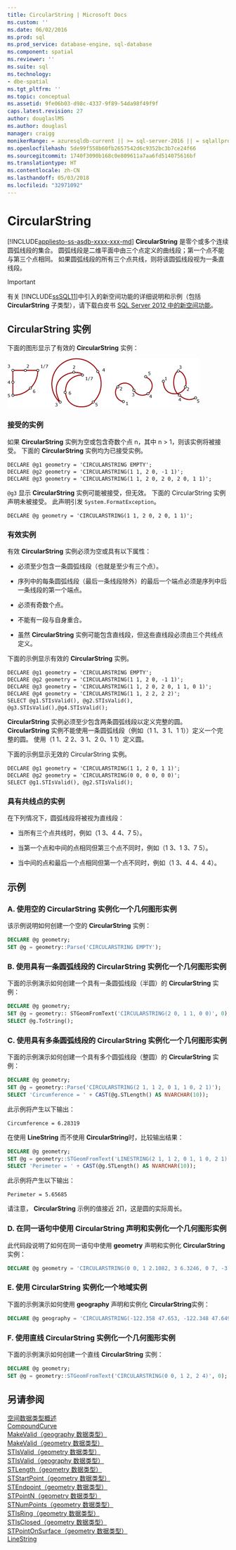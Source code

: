 ```yaml
---
title: CircularString | Microsoft Docs
ms.custom: ''
ms.date: 06/02/2016
ms.prod: sql
ms.prod_service: database-engine, sql-database
ms.component: spatial
ms.reviewer: ''
ms.suite: sql
ms.technology:
- dbe-spatial
ms.tgt_pltfrm: ''
ms.topic: conceptual
ms.assetid: 9fe06b03-d98c-4337-9f89-54da98f49f9f
caps.latest.revision: 27
author: douglaslMS
ms.author: douglasl
manager: craigg
monikerRange: = azuresqldb-current || >= sql-server-2016 || = sqlallproducts-allversions
ms.openlocfilehash: 5de99f558b60fb2657542d6c9352bc3b7ce24f66
ms.sourcegitcommit: 1740f3090b168c0e809611a7aa6fd514075616bf
ms.translationtype: HT
ms.contentlocale: zh-CN
ms.lasthandoff: 05/03/2018
ms.locfileid: "32971092"
---
```

# <a name="circularstring"></a>CircularString
[!INCLUDE[appliesto-ss-asdb-xxxx-xxx-md](../../includes/appliesto-ss-asdb-xxxx-xxx-md.md)]
  **CircularString** 是零个或多个连续圆弧线段的集合。 圆弧线段是二维平面中由三个点定义的曲线段；第一个点不能与第三个点相同。 如果圆弧线段的所有三个点共线，则将该圆弧线段视为一条直线段。  
  
> [!IMPORTANT]  
>  有关 [!INCLUDE[ssSQL11](../../includes/sssql11-md.md)]中引入的新空间功能的详细说明和示例（包括 **CircularString** 子类型），请下载白皮书 [SQL Server 2012 中的新空间功能](http://go.microsoft.com/fwlink/?LinkId=226407)。  
  
## <a name="circularstring-instances"></a>CircularString 实例  
 下面的图形显示了有效的 **CircularString** 实例：  
  
 ![5ff17e34-b578-4873-9d33-79500940d0bc](../../relational-databases/spatial/media/5ff17e34-b578-4873-9d33-79500940d0bc.gif)
  
### <a name="accepted-instances"></a>接受的实例  
 如果 **CircularString** 实例为空或包含奇数个点 n，其中 n > 1，则该实例将被接受。 下面的 **CircularString** 实例均为已接受实例。  
  
```  
DECLARE @g1 geometry = 'CIRCULARSTRING EMPTY';  
DECLARE @g2 geometry = 'CIRCULARSTRING(1 1, 2 0, -1 1)';  
DECLARE @g3 geometry = 'CIRCULARSTRING(1 1, 2 0, 2 0, 2 0, 1 1)';  
```  
  
 `@g3` 显示 **CircularString** 实例可能被接受，但无效。 下面的 CircularString 实例声明未被接受。 此声明引发 `System.FormatException`。  
  
```  
DECLARE @g geometry = 'CIRCULARSTRING(1 1, 2 0, 2 0, 1 1)';  
```  
  
### <a name="valid-instances"></a>有效实例  
 有效 **CircularString** 实例必须为空或具有以下属性：  
  
-   必须至少包含一条圆弧线段（也就是至少有三个点）。  
  
-   序列中的每条圆弧线段（最后一条线段除外）的最后一个端点必须是序列中后一条线段的第一个端点。  
  
-   必须有奇数个点。  
  
-   不能有一段与自身重合。  
  
-   虽然 **CircularString** 实例可能包含直线段，但这些直线段必须由三个共线点定义。  
  
 下面的示例显示有效的 **CircularString** 实例。  
  
```  
DECLARE @g1 geometry = 'CIRCULARSTRING EMPTY';  
DECLARE @g2 geometry = 'CIRCULARSTRING(1 1, 2 0, -1 1)';  
DECLARE @g3 geometry = 'CIRCULARSTRING(1 1, 2 0, 2 0, 1 1, 0 1)';  
DECLARE @g4 geometry = 'CIRCULARSTRING(1 1, 2 2, 2 2)';  
SELECT @g1.STIsValid(), @g2.STIsValid(), @g3.STIsValid(),@g4.STIsValid();  
```  
  
 **CircularString** 实例必须至少包含两条圆弧线段以定义完整的圆。 **CircularString** 实例不能使用一条圆弧线段（例如（1 1、3 1、1 1））定义一个完整的圆。 使用（1 1、2 2、3 1、2 0、1 1）定义圆。  
  
 下面的示例显示无效的 CircularString 实例。  
  
```  
DECLARE @g1 geometry = 'CIRCULARSTRING(1 1, 2 0, 1 1)';  
DECLARE @g2 geometry = 'CIRCULARSTRING(0 0, 0 0, 0 0)';  
SELECT @g1.STIsValid(), @g2.STIsValid();  
```  
  
### <a name="instances-with-collinear-points"></a>具有共线点的实例  
 在下列情况下，圆弧线段将被视为直线段：  
  
-   当所有三个点共线时，例如（1 3、4 4、7 5）。  
  
-   当第一个点和中间的点相同但第三个点不同时，例如（1 3、1 3、7 5）。  
  
-   当中间的点和最后一个点相同但第一个点不同时，例如（1 3、4 4、4 4）。  
  
## <a name="examples"></a>示例  
  
### <a name="a-instantiating-a-geometry-instance-with-an-empty-circularstring"></a>A. 使用空的 CircularString 实例化一个几何图形实例  
 该示例说明如何创建一个空的 **CircularString** 实例：  
  
```sql  
DECLARE @g geometry;  
SET @g = geometry::Parse('CIRCULARSTRING EMPTY');  
```  
  
### <a name="b-instantiating-a-geometry-instance-using-a-circularstring-with-one-circular-arc-segment"></a>B. 使用具有一条圆弧线段的 CircularString 实例化一个几何图形实例  
 下面的示例演示如何创建一个具有一条圆弧线段（半圆）的 **CircularString** 实例：  
  
```sql  
DECLARE @g geometry;  
SET @g = geometry:: STGeomFromText('CIRCULARSTRING(2 0, 1 1, 0 0)', 0);  
SELECT @g.ToString();  
```  
  
### <a name="c-instantiating-a-geometry-instance-using-a-circularstring-with-multiple-circular-arc-segments"></a>C. 使用具有多条圆弧线段的 CircularString 实例化一个几何图形实例  
 下面的示例演示如何创建一个具有多个圆弧线段（整圆）的 **CircularString** 实例：  
  
```sql  
DECLARE @g geometry;  
SET @g = geometry::Parse('CIRCULARSTRING(2 1, 1 2, 0 1, 1 0, 2 1)');  
SELECT 'Circumference = ' + CAST(@g.STLength() AS NVARCHAR(10));    
```  
  
 此示例将产生以下输出：  
  
```  
Circumference = 6.28319  
```  
  
 在使用 **LineString** 而不使用 **CircularString**时，比较输出结果：  
  
```sql  
DECLARE @g geometry;  
SET @g = geometry::STGeomFromText('LINESTRING(2 1, 1 2, 0 1, 1 0, 2 1)', 0);  
SELECT 'Perimeter = ' + CAST(@g.STLength() AS NVARCHAR(10));  
```  
  
 此示例将产生以下输出：  
  
```  
Perimeter = 5.65685  
```  
  
 请注意， **CircularString** 示例的值接近 2∏，这是圆的实际周长。  
  
### <a name="d-declaring-and-instantiating-a-geometry-instance-with-a-circularstring-in-the-same-statement"></a>D. 在同一语句中使用 CircularString 声明和实例化一个几何图形实例  
 此代码段说明了如何在同一语句中使用 **geometry** 声明和实例化 **CircularString** 实例：  
  
```sql  
DECLARE @g geometry = 'CIRCULARSTRING(0 0, 1 2.1082, 3 6.3246, 0 7, -3 6.3246, -1 2.1082, 0 0)';  
```  
  
### <a name="e-instantiating-a-geography-instance-with-a-circularstring"></a>E. 使用 CircularString 实例化一个地域实例  
 下面的示例演示如何使用 **geography** 声明和实例化 **CircularString**实例：  
  
```sql  
DECLARE @g geography = 'CIRCULARSTRING(-122.358 47.653, -122.348 47.649, -122.348 47.658, -122.358 47.658, -122.358 47.653)';  
```  
  
### <a name="f-instantiating-a-geometry-instance-with-a-circularstring-that-is-a-straight-line"></a>F. 使用直线 CircularString 实例化一个几何图形实例  
 下面的示例演示如何创建一个直线 **CircularString** 实例：  
  
```sql  
DECLARE @g geometry;  
SET @g = geometry::STGeomFromText('CIRCULARSTRING(0 0, 1 2, 2 4)', 0);  
```  
  
## <a name="see-also"></a>另请参阅  
 [空间数据类型概述](../../relational-databases/spatial/spatial-data-types-overview.md)   
 [CompoundCurve](../../relational-databases/spatial/compoundcurve.md)   
 [MakeValid（geography 数据类型）](../../t-sql/spatial-geography/makevalid-geography-data-type.md)   
 [MakeValid（geometry 数据类型）](../../t-sql/spatial-geometry/makevalid-geometry-data-type.md)   
 [STIsValid（geometry 数据类型）](../../t-sql/spatial-geometry/stisvalid-geometry-data-type.md)   
 [STIsValid（geography 数据类型）](../../t-sql/spatial-geography/stisvalid-geography-data-type.md)   
 [STLength（geometry 数据类型）](../../t-sql/spatial-geometry/stlength-geometry-data-type.md)   
 [STStartPoint（geometry 数据类型）](../../t-sql/spatial-geometry/ststartpoint-geometry-data-type.md)   
 [STEndpoint（geometry 数据类型）](../../t-sql/spatial-geometry/stendpoint-geometry-data-type.md)   
 [STPointN（geometry 数据类型）](../../t-sql/spatial-geometry/stpointn-geometry-data-type.md)   
 [STNumPoints（geometry 数据类型）](../../t-sql/spatial-geometry/stnumpoints-geometry-data-type.md)   
 [STIsRing（geometry 数据类型）](../../t-sql/spatial-geometry/stisring-geometry-data-type.md)   
 [STIsClosed（geometry 数据类型）](../../t-sql/spatial-geometry/stisclosed-geometry-data-type.md)   
 [STPointOnSurface（geometry 数据类型）](../../t-sql/spatial-geometry/stpointonsurface-geometry-data-type.md)   
 [LineString](../../relational-databases/spatial/linestring.md)  
  
  

